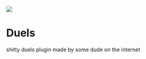 <img src="https://img.shields.io/tokei/lines/github/minefalls/duels?label=Total%20lines">

# Duels
shitty duels plugin made by some dude on the internet
